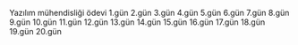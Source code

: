 Yazılım mühendisliği ödevi
1.gün
2.gün 
3.gün
4.gün
5.gün
6.gün 
7.gün
8.gün
9.gün
10.gün
11.gün
12.gün
13.gün
14.gün
15.gün
16.gün 
17.gün
18.gün
19.gün 
20.gün
